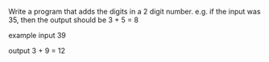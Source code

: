 Write a program that adds the digits in a 2 digit number. e.g. if the input was 35, then the output should be 3 + 5 = 8


example input
39

output 
3 + 9 = 12

